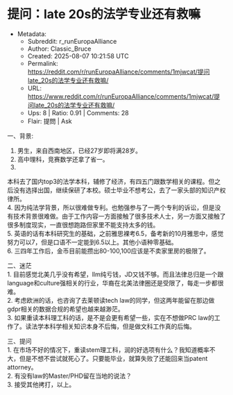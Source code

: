 # 提问：late 20s的法学专业还有救嘛

- Metadata:
  - Subreddit: r_runEuropaAlliance
  - Author: Classic_Bruce
  - Created: 2025-08-07 10:21:58 UTC
  - Permalink: https://reddit.com/r/runEuropaAlliance/comments/1mjwcat/提问late_20s的法学专业还有救嘛/
  - URL: https://www.reddit.com/r/runEuropaAlliance/comments/1mjwcat/提问late_20s的法学专业还有救嘛/
  - Ups: 8 | Ratio: 0.91 | Comments: 28
  - Flair: 提問 | Ask


一、背景:  
1. 男生，来自西南地区，已经27岁即将满28岁。  
2. 高中理科，竞赛数学还拿了省一。  
3.
本科去了国内top3的法学本科，辅修了经济，有四五门跟数学相关的课程。但之后没有选择出国，继续保研了本校。硕士毕业不想考公，去了一家头部的知识产权律所。  
4.
因为纯法学背景，所以很难做专利。也勉强参与了一两个专利的诉讼，但是没有技术背景很难做。由于工作内容一方面接触了很多技术人士，另一方面又接触了很多制度现实，一直很想跑路但家里不能支持太多的钱。  
5.
英语的话有本科研究生的基础，之前雅思裸考6.5，备考新的10月雅思中，感觉努力可以7，但是口语不一定能到6.5以上。其他小语种零基础。  
6. 三四年工作后，金币目前能攒出80-100,100应该是不卖家里房的极限了。

二、迷茫  
1.
目前感觉北美几乎没有希望，llm纯亏钱，JD又钱不够。而且法律总归是一个跟language和culture强相关的行业，华裔在北美法律圈还是受限了，每走一步都很难。  
2. 考虑欧洲的话，也咨询了去莱顿读tech
law的同学，但这两年能留在那边做gdpr相关的数据合规的希望也越来越渺茫。  
3. 如果重读本科理工科的话，是不是会更有希望一些，实在不想做PRC
law的工作了。读法学本科学相关知识本身不后悔，但是做文科工作真的后悔。

三、提问  
1.
在市场不好的情况下，重读stem理工科，润的好选项有什么？我知道概率不大，但是不想不尝试就死心了。只要能毕业，就算失败了还能回来当patent
attorney。  
2. 有没有law的Master/PHD留在当地的说法？  
3. 接受其他拷打，以上。

